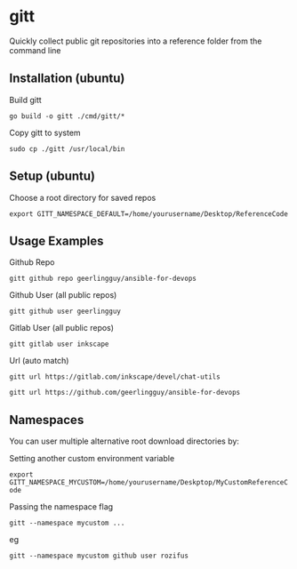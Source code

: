 # gitt
Quickly collect public git repositories into a reference folder from the command line

## Installation (ubuntu)
Build gitt

`go build -o gitt ./cmd/gitt/*`

Copy gitt to system

`sudo cp ./gitt /usr/local/bin`

## Setup (ubuntu)
Choose a root directory for saved repos

`export GITT_NAMESPACE_DEFAULT=/home/yourusername/Desktop/ReferenceCode`

## Usage Examples

Github Repo

`gitt github repo geerlingguy/ansible-for-devops`

Github User (all public repos)

`gitt github user geerlingguy`

Gitlab User (all public repos)

`gitt gitlab user inkscape`

Url (auto match)

`gitt url https://gitlab.com/inkscape/devel/chat-utils`

`gitt url https://github.com/geerlingguy/ansible-for-devops`

## Namespaces
You can user multiple alternative root download directories by:

Setting another custom environment variable

`export GITT_NAMESPACE_MYCUSTOM=/home/yourusername/Deskptop/MyCustomReferenceCode`

Passing the namespace flag

`gitt --namespace mycustom ...`

eg

`gitt --namespace mycustom github user rozifus`
